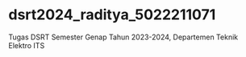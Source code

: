 # dsrt2024_raditya_5022211071
Tugas DSRT Semester Genap Tahun 2023-2024, Departemen Teknik Elektro ITS 
